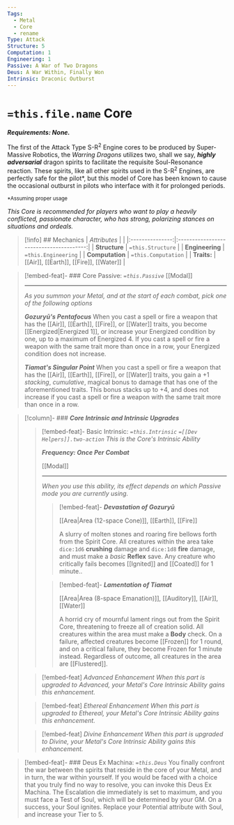 ```yaml
---
Tags:
  - Metal
  - Core
  - rename
Type: Attack
Structure: 5
Computation: 1
Engineering: 1
Passive: A War of Two Dragons
Deus: A War Within, Finally Won
Intrinsic: Draconic Outburst
---
```

# `=this.file.name` Core 
***Requirements: None.***

The first of the Attack Type S-R<sup>2</sup> Engine cores to be produced by Super-Massive Robotics, the *Warring Dragons* utilizes two, shall we say, ***highly adversarial*** dragon spirits to facilitate the requisite Soul-Resonance reaction. These spirits, like all other spirits used in the  S-R<sup>2</sup> Engines, are perfectly safe for the pilot*, but this model of Core has been known to cause the occasional outburst in pilots who interface with it for prolonged periods.

<sub>\*Assuming proper usage</sub>

*This Core is recommended for players who want to play a heavily conflicted, passionate character, who has strong, polarizing stances on situations and ordeals.*

>[!info] ## Mechanics 
|  *Attributes*   |                                         |
|:---------------:|:---------------------------------------:|
|  **Structure**  |            `=this.Structure`            |
| **Engineering** |           `=this.Engineering`           |
| **Computation** |           `=this.Computation`           |
|   **Traits:**   | [[Air]], [[Earth]], [[Fire]], [[Water]] |

> [!embed-feat]- ### Core Passive: *`=this.Passive`*
> [[Modal]]
> - - -
> *As you summon your Metal, and at the start of each combat, pick one of the following options*
> 
> ***Gozuryū's Pentafocus*** When you cast a spell or fire a weapon that has the [[Air]], [[Earth]], [[Fire]], or [[Water]] traits, you become [[Energized\|Energized 1]], or increase your Energized condition by one, up to a maximum of Energized 4. If you cast a spell or fire a weapon with the same trait more than once in a row, your Energized condition does not increase. 
> 
> ***Tiamat's Singular Point*** When you cast a spell or fire a weapon that has the [[Air]], [[Earth]], [[Fire]], or [[Water]] traits, you gain a  +1 *stacking*, *cumulative*, magical bonus to damage that has one of the aforementioned traits. This bonus stacks up to +4, and does not increase if you cast a spell or fire a weapon with the same trait more than once in a row.

>[!column]- ### ***Core Intrinsic and Intrinsic Upgrades*** 
> 
>> [!embed-feat]- Basic Intrinsic: *`=this.Intrinsic` `=[[Dev Helpers]].two-action`*
>> *This is the Core's Intrinsic Ability*
>> 
>> ***Frequency: Once Per Combat***
>> 
>> [[Modal]]
>> - - -
>> *When you use this ability, its effect depends on which Passive mode you are currently using.*
>> 
>>>[!embed-feat]- ***Devastation of Gozuryū***
>>>
>>> [[Area\|Area (12-space Cone)]], [[Earth]], [[Fire]] 
>>> 
>>> A slurry of molten stones and roaring fire bellows forth from the Spirit Core. All creatures within the area take `dice:1d6` **crushing** damage and `dice:1d8` **fire** damage, and must make a *basic* **Reflex** save. Any creature who critically fails becomes [[Ignited]] and [[Coated]] for 1 minute.. 
>> 
>>>[!embed-feat]- ***Lamentation of Tiamat***
>>> 
>>> [[Area\|Area (8-space Emanation)]], [[Auditory]], [[Air]], [[Water]]
>>> 
>>> A horrid cry of mournful lament rings out from the Spirit Core, threatening to freeze all of creation solid. All creatures within the area must make a **Body** check. On a failure, affected creatures become [[Frozen]] for 1 round, and on a critical failure, they become Frozen for 1 minute instead. Regardless of outcome, all creatures in the area are [[Flustered]]. 
>
>> [!embed-feat] *Advanced Enhancement*
>> *When this part is upgraded to Advanced, your Metal's Core Intrinsic Ability gains this enhancement.*
>
>> [!embed-feat] *Ethereal Enhancement*
>>*When this part is upgraded to Ethereal, your Metal's Core Intrinsic Ability gains this enhancement.*
>
>> [!embed-feat] *Divine Enhancement*
>>*When this part is upgraded to Divine, your Metal's Core Intrinsic Ability gains this enhancement.*

> [!embed-feat]- ### Deus Ex Machina: *`=this.Deus`*
> You finally confront the war between the spirits that reside in the core of your Metal, and in turn, the war within yourself. If you would be faced with a choice that you truly find no way to resolve, you can invoke this Deus Ex Machina. The Escalation die immediately is set to maximum, and you must face a Test of Soul, which will be determined by your GM. On a success, your Soul ignites. Replace your Potential attribute with Soul, and increase your Tier to 5. 
